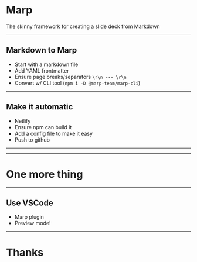 # Marp
The skinny framework for creating a slide deck from Markdown

---

## Markdown to Marp
* Start with a markdown file 
* Add YAML frontmatter
* Ensure page breaks/separators `\r\n --- \r\n`
* Convert w/ CLI tool (`npm i -D @marp-team/marp-cli`)

<!--
npx marp demo.md --preview
npx marp demo.md
npx marp demo.md --pdf
-->

---

## Make it automatic
* Netlify <!-- (could also use Now, Heroku, etc) -->
* Ensure npm can build it <!-- something, something puppeteer.js -->
* Add a config file to make it easy
* Push to github
---

---

# One more thing

---

## Use VSCode
* Marp plugin
* Preview mode!

---

# Thanks